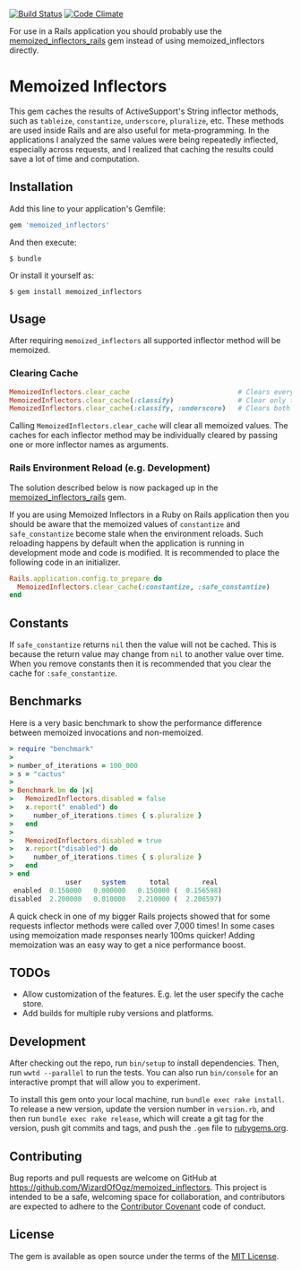 [![Build Status](https://travis-ci.org/WizardOfOgz/memoized_inflectors.svg?branch=master)](https://travis-ci.org/WizardOfOgz/memoized_inflectors) [![Code Climate](https://codeclimate.com/github/WizardOfOgz/memoized_inflectors/badges/gpa.svg)](https://codeclimate.com/github/WizardOfOgz/memoized_inflectors)

For use in a Rails application you should probably use the [memoized_inflectors_rails](https://github.com/WizardOfOgz/memoized_inflectors_rails) gem instead of using memoized_inflectors directly.

# Memoized Inflectors

This gem caches the results of ActiveSupport's String inflector methods, such as `tableize`, `constantize`, `underscore`, `pluralize`, etc. These methods are used inside Rails and are also useful for meta-programming. In the applications I analyzed the same values were being repeatedly inflected, especially across requests, and I realized that caching the results could save a lot of time and computation.

## Installation

Add this line to your application's Gemfile:

```ruby
gem 'memoized_inflectors'
```

And then execute:

    $ bundle

Or install it yourself as:

    $ gem install memoized_inflectors

## Usage

After requiring `memoized_inflectors` all supported inflector method will be memoized.

### Clearing Cache

```ruby
MemoizedInflectors.clear_cache                           # Clears everything.
MemoizedInflectors.clear_cache(:classify)                # Clear only the :classify cache.
MemoizedInflectors.clear_cache(:classify, :underscore)   # Clears both the :classify and :underscore caches.
```

Calling `MemoizedInflectors.clear_cache` will clear all memoized values. The caches for each inflector method may be individually cleared by passing one or more inflector names as arguments.

### Rails Environment Reload (e.g. Development)

The solution described below is now packaged up in the [memoized_inflectors_rails](https://github.com/WizardOfOgz/memoized_inflectors_rails) gem.

If you are using Memoized Inflectors in a Ruby on Rails application then you should be aware that the memoized values of `constantize` and `safe_constantize` become stale when the environment reloads. Such reloading happens by default when the application is running in development mode and code is modified. It is recommended to place the following code in an initializer.

```ruby
Rails.application.config.to_prepare do
  MemoizedInflectors.clear_cache(:constantize, :safe_constantize)
end
```

## Constants

If `safe_constantize` returns `nil` then the value will not be cached. This is because the return value may change from `nil` to another value over time. When you remove
constants then it is recommended that you clear the cache for `:safe_constantize`.

## Benchmarks

Here is a very basic benchmark to show the performance difference between memoized invocations and non-memoized.

```ruby
> require "benchmark"
>
> number_of_iterations = 100_000
> s = "cactus"
>
> Benchmark.bm do |x|
>   MemoizedInflectors.disabled = false
>   x.report(" enabled") do
>     number_of_iterations.times { s.pluralize }
>   end
>
>   MemoizedInflectors.disabled = true
>   x.report("disabled") do
>     number_of_iterations.times { s.pluralize }
>   end
> end
              user     system      total        real
 enabled  0.150000   0.000000   0.150000 (  0.156598)
disabled  2.200000   0.010000   2.210000 (  2.206597)
```

A quick check in one of my bigger Rails projects showed that for some requests inflector methods were called over 7,000 times! In some cases using memoization made responses nearly 100ms quicker! Adding memoization was an easy way to get a nice performance boost.

## TODOs

* Allow customization of the features. E.g. let the user specify the cache store.
* Add builds for multiple ruby versions and platforms.

## Development

After checking out the repo, run `bin/setup` to install dependencies. Then, run `wwtd --parallel` to run the tests. You can also run `bin/console` for an interactive prompt that will allow you to experiment.

To install this gem onto your local machine, run `bundle exec rake install`. To release a new version, update the version number in `version.rb`, and then run `bundle exec rake release`, which will create a git tag for the version, push git commits and tags, and push the `.gem` file to [rubygems.org](https://rubygems.org).

## Contributing

Bug reports and pull requests are welcome on GitHub at https://github.com/WizardOfOgz/memoized_inflectors. This project is intended to be a safe, welcoming space for collaboration, and contributors are expected to adhere to the [Contributor Covenant](http://contributor-covenant.org) code of conduct.

## License

The gem is available as open source under the terms of the [MIT License](http://opensource.org/licenses/MIT).
